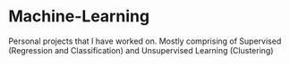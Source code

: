 # Machine-Learning

Personal projects that I have worked on. Mostly comprising of Supervised (Regression and Classification) and Unsupervised Learning (Clustering)
